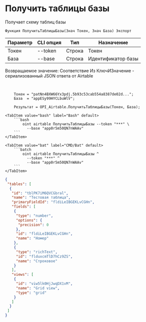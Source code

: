 ﻿---
sidebar_position: 2
---

# Получить таблицы базы
 Получает схему таблиц базы



`Функция ПолучитьТаблицыБазы(Знач Токен, Знач База) Экспорт`

  | Параметр | CLI опция | Тип | Назначение |
  |-|-|-|-|
  | Токен | --token | Строка | Токен |
  | База | --base | Строка | Идентификатор базы |

  
  Возвращаемое значение:   Соответствие Из КлючИЗначение - сериализованный JSON ответа от Airtable

<br/>




```bsl title="Пример кода"
    Токен = "patNn4BXW66Yx3pdj.5b93c53cab554a8387de02d...";
    База  = "appESy99HYCLbuWlV";

    Результат = OPI_Airtable.ПолучитьТаблицыБазы(Токен, База);
```
    

 <Tabs>
  
    <TabItem value="bash" label="Bash" default>
        ```bash
            oint airtable ПолучитьТаблицыБазы --token "***" \
              --base "app0r5m50QN7nWAAv"
        ```
    </TabItem>
  
    <TabItem value="bat" label="CMD/Bat" default>
        ```batch
            oint airtable ПолучитьТаблицыБазы ^
              --token "***" ^
              --base "app0r5m50QN7nWAAv"
        ```
    </TabItem>
</Tabs>


```json title="Результат"
{
 "tables": [
  {
   "id": "tblPK7iM6QVCGbral",
   "name": "Тестовая таблица",
   "primaryFieldId": "fldiLeIBGEKLvCGHn",
   "fields": [
    {
     "type": "number",
     "options": {
      "precision": 0
     },
     "id": "fldiLeIBGEKLvCGHn",
     "name": "Номер"
    },
    {
     "type": "richText",
     "id": "flduxcmTlD7hCz9ZS",
     "name": "Строковое"
    }
   ],
   "views": [
    {
     "id": "viw5lk0HjJwqDX1vM",
     "name": "Grid view",
     "type": "grid"
    }
   ]
  }
 ]
}
```
